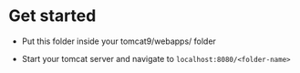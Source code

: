 # Get started

- Put this folder inside your tomcat9/webapps/ folder

- Start your tomcat server and navigate to ``` localhost:8080/<folder-name> ```